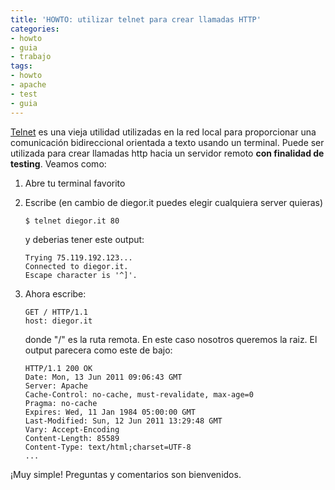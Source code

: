 ```yaml
---
title: 'HOWTO: utilizar telnet para crear llamadas HTTP'
categories:
- howto
- guia
- trabajo
tags:
- howto
- apache
- test
- guia
---
```

[Telnet](http://es.wikipedia.org/wiki/Telnet) es una vieja utilidad utilizadas
en la red local para proporcionar una comunicación bidireccional orientada a
texto usando un terminal. Puede ser utilizada para crear llamadas http hacia
un servidor remoto **con finalidad de testing**. Veamos como:

  1. Abre tu terminal favorito
  2. Escribe (en cambio de diegor.it puedes elegir cualquiera server quieras) 
    
     ```
     $ telnet diegor.it 80
     ```
     y deberias tener este output:
     
     ```
     Trying 75.119.192.123...  
     Connected to diegor.it.  
     Escape character is '^]'.
     ```
  3. Ahora escribe:

     ```
     GET / HTTP/1.1  
     host: diegor.it
     ```

     donde "/" es la ruta remota. En este caso nosotros queremos la raiz. El output
     parecera como este de bajo:

     ```
     HTTP/1.1 200 OK  
     Date: Mon, 13 Jun 2011 09:06:43 GMT  
     Server: Apache  
     Cache-Control: no-cache, must-revalidate, max-age=0  
     Pragma: no-cache  
     Expires: Wed, 11 Jan 1984 05:00:00 GMT  
     Last-Modified: Sun, 12 Jun 2011 13:29:48 GMT  
     Vary: Accept-Encoding  
     Content-Length: 85589  
     Content-Type: text/html;charset=UTF-8
     ...
     ```

¡Muy simple! Preguntas y comentarios son bienvenidos.